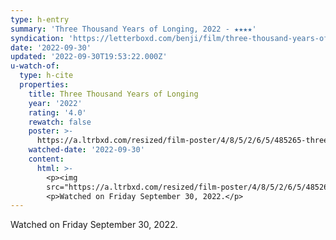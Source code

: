 ```yaml
---
type: h-entry
summary: 'Three Thousand Years of Longing, 2022 - ★★★★'
syndication: 'https://letterboxd.com/benji/film/three-thousand-years-of-longing/'
date: '2022-09-30'
updated: '2022-09-30T19:53:22.000Z'
u-watch-of:
  type: h-cite
  properties:
    title: Three Thousand Years of Longing
    year: '2022'
    rating: '4.0'
    rewatch: false
    poster: >-
      https://a.ltrbxd.com/resized/film-poster/4/8/5/2/6/5/485265-three-thousand-years-of-longing-0-600-0-900-crop.jpg?v=2abe84afc5
    watched-date: '2022-09-30'
    content:
      html: >-
        <p><img
        src="https://a.ltrbxd.com/resized/film-poster/4/8/5/2/6/5/485265-three-thousand-years-of-longing-0-600-0-900-crop.jpg?v=2abe84afc5"/></p>
        <p>Watched on Friday September 30, 2022.</p>
---
```

Watched on Friday September 30, 2022.
